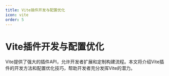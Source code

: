 ```yaml
---
title: Vite插件开发与配置优化
icon: vite
order: 5
---
```


# Vite插件开发与配置优化

Vite提供了强大的插件API，允许开发者扩展和定制构建流程。本文将介绍Vite插件的开发方法和配置优化技巧，帮助开发者充分发挥Vite的潜力。
